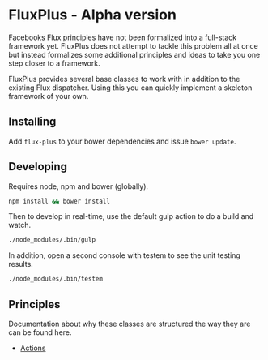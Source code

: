 # FluxPlus - Alpha version

Facebooks Flux principles have not been formalized into a full-stack framework yet.
FluxPlus does not attempt to tackle this problem all at once but instead formalizes
some additional principles and ideas to take you one step closer to a framework.

FluxPlus provides several base classes to work with in addition to the existing
Flux dispatcher. Using this you can quickly implement a skeleton framework of your own.

## Installing

Add `flux-plus` to your bower dependencies and issue `bower update`.

## Developing

Requires node, npm and bower (globally).

```sh
npm install && bower install
```

Then to develop in real-time, use the default gulp action to do a build and watch.

```sh
./node_modules/.bin/gulp
```

In addition, open a second console with testem to see the unit testing results.

```sh
./node_modules/.bin/testem
```

## Principles

Documentation about why these classes are structured the way they are can be found here.

* [Actions](docs/principles/Actions.md)
